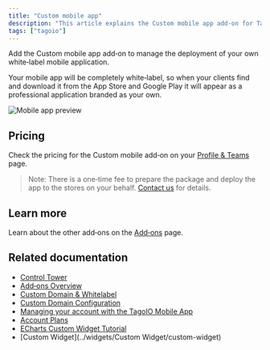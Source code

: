 ```yaml
---
title: "Custom mobile app"
description: "This article explains the Custom mobile app add-on for TagoIO, describing its white-label capabilities, pricing reference, and deployment fee, with links to related add-ons and documentation."
tags: ["tagoio"]
---
```

Add the Custom mobile app add‑on to manage the deployment of your own white‑label mobile application.

Your mobile app will be completely white‑label, so when your clients find and download it from the App Store and Google Play it will appear as a professional application branded as your own.

![Mobile app preview](/docs_imagem/tagoio/mobileapp-GfU.png)

## Pricing
Check the pricing for the Custom mobile add‑on on your [Profile & Teams](../account/profiles) page.

> Note: There is a one‑time fee to prepare the package and deploy the app to the stores on your behalf. [Contact us](https://tago.io/contact) for details.

## Learn more
Learn about the other add‑ons on the [Add‑ons](./add-ons-overview) page.

## Related documentation
- [Control Tower](./control-tower)
- [Add‑ons Overview](./add-ons-overview)
- [Custom Domain & Whitelabel](./custom-domain-whitelabel)
- [Custom Domain Configuration](./custom-domain-configuration)
- [Managing your account with the TagoIO Mobile App](../account/managing-your-account-with-the-tagoio-mobile-app)
- [Account Plans](../billing/account-plans)
- [ECharts Custom Widget Tutorial](../widgets/echarts-custom-widget-tutorial-)
- [Custom Widget](../widgets/Custom Widget/custom-widget)